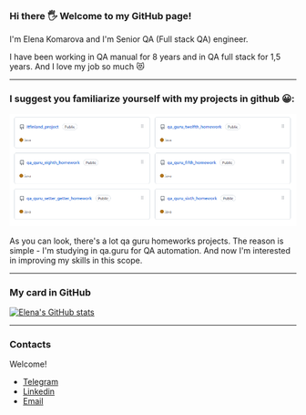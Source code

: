 ### Hi there :raised_hand_with_fingers_splayed: Welcome to my GitHub page!

I'm Elena Komarova and I'm Senior QA (Full stack QA) engineer.

I have been working in QA manual for 8 years and in QA full stack for 1,5 years. And I love my job so much :heart_eyes_cat:


___


### I suggest you familiarize yourself with my projects in github :grinning::

<p align="center">
  <img src="images/Github_projects.PNG">
</p>

As you can look, there's a lot qa guru homeworks projects. The reason is simple - I'm studying in qa.guru for QA automation. And now I'm interested in improving my skills in this scope.


___


### My card in GitHub

[![Elena's GitHub stats](https://github-readme-stats.vercel.app/api?username=elenaAeternanox)](https://github.com/elenaAeternanox/github-readme-stats)



___


### Contacts

Welcome!
+ [Telegram](https://t.me/elena_aeternanox)
+ [Linkedin](https://www.linkedin.com/in/elena-komarova-b728041b8/)
+ [Email](mailto:antares87@mail.ru)

